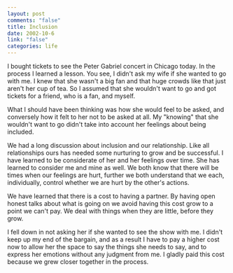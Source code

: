 ```yaml
--- 
layout: post
comments: "false"
title: Inclusion
date: 2002-10-6
link: "false"
categories: life
---
```

I bought tickets to see the Peter Gabriel concert in Chicago today. In the process I learned a lesson. You see, I didn't ask my wife if she wanted to go with me. I knew that she wasn't a big fan and that huge crowds like that just aren't her cup of tea. So I assumed that she wouldn't want to go and got tickets for a friend, who is a fan, and myself.

What I should have been thinking was how she would feel to be asked, and conversely how it felt to her not to be asked at all. My "knowing" that she wouldn't want to go didn't take into account her feelings about being included.

We had a long discussion about inclusion and our relationship. Like all relationships ours has needed some nurturing to grow and be successful. I have learned to be considerate of her and her feelings over time. She has learned to consider me and mine as well. We both know that there will be times when our feelings are hurt, further we both understand that we each, individually, control whether we are hurt by the other's actions.

We have learned that there is a cost to having a partner. By having open honest talks about what is going on we avoid having this cost grow to a point we can't pay. We deal with things when they are little, before they grow.

I fell down in not asking her if she wanted to see the show with me. I didn't keep up my end of the bargain, and as a result I have to pay a higher cost now to allow her the space to say the things she needs to say, and to express her emotions without any judgment from me. I gladly paid this cost because we grew closer together in the process.
